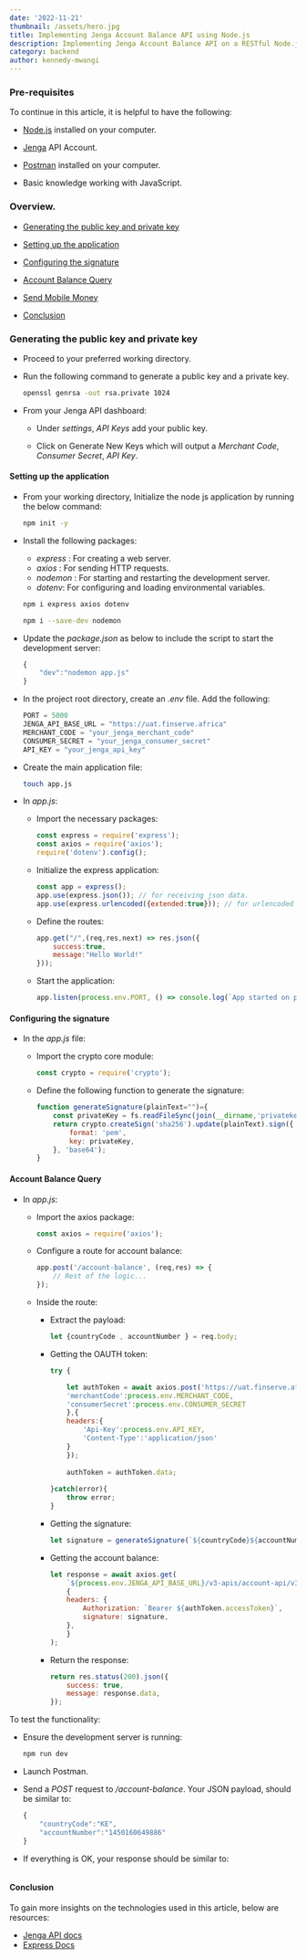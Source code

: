```yaml
---
date: '2022-11-21'
thumbnail: /assets/hero.jpg
title: Implementing Jenga Account Balance API using Node.js
description: Implementing Jenga Account Balance API on a RESTful Node.js API.
category: backend
author: kennedy-mwangi
---
```



### Pre-requisites

To continue in this article, it is helpful to have the following:

- [Node.js](https://nodejs.org/en/) installed on your computer.

- [Jenga](https://www.jengaapi.io/) API Account.

- [Postman](https://www.postman.com/) installed on your computer.

- Basic knowledge working with JavaScript.

### Overview.

- [Generating the public key and private key](#generating-the-public-key-and-private-key)

- [Setting up the application](#setting-up-the-application)

- [Configuring the signature](#configuring-the-signature)

- [Account Balance Query](#account-balance-query)

- [Send Mobile Money](#send-mobile-money)

- [Conclusion](#conclusion)

### Generating the public key and private key

- Proceed to your preferred working directory.

- Run the following command to generate a public key and a private key.

    ```bash
    openssl genrsa -out rsa.private 1024
    ```
    
- From your Jenga API dashboard:

    - Under *settings*, *API Keys* add your public key.

    - Click on Generate New Keys which will output a *Merchant Code*, *Consumer Secret*, *API Key*. 
#### Setting up the application

- From your working directory, Initialize the node js application by running the below command:

    ```bash
    npm init -y
    ```

- Install the following packages:

    - *express* : For creating a web server.
    - *axios* : For sending HTTP requests.
    - *nodemon* : For starting and restarting the development server.
    - *dotenv*: For configuring and loading environmental variables.

    ```bash
    npm i express axios dotenv
    ```

    ```bash
    npm i --save-dev nodemon
    ```

- Update the *package.json* as below to include the script to start the development server:

    ```js
    {
        "dev":"nodemon app.js"
    }
    ```

- In the project root directory, create an *.env* file. Add the following:

    ```js
    PORT = 5000
    JENGA_API_BASE_URL = "https://uat.finserve.africa"
    MERCHANT_CODE = "your_jenga_merchant_code"
    CONSUMER_SECRET = "your_jenga_consumer_secret"
    API_KEY = "your_jenga_api_key"
    ```

- Create the main application file:

    ```bash
    touch app.js
    ```

- In *app.js*:

    - Import the necessary packages:

        ```js
        const express = require('express');
        const axios = require('axios');
        require('dotenv').config();
        ```

    - Initialize the express application:

        ```js
        const app = express();
        app.use(express.json()); // for receiving json data.
        app.use(express.urlencoded({extended:true})); // for urlencoded data
        ```

    - Define the routes:

        ```js
        app.get("/",(req,res,next) => res.json({
            success:true,
            message:"Hello World!"
        }));
        ```

    - Start the application:

        ```js
        app.listen(process.env.PORT, () => console.log(`App started on port ${process.env.PORT}`));
        ```

#### Configuring the signature

- In the *app.js* file:

    - Import the crypto core module:

        ```js
        const crypto = require('crypto');
        ```

    - Define the following function to generate the signature:

        ```js
        function generateSignature(plainText="")={
            const privateKey = fs.readFileSync(join(__dirname,'privatekey.pem'), 'utf8'); // path to your private key
            return crypto.createSign('sha256').update(plainText).sign({
                format: 'pem',
                key: privateKey,  
            }, 'base64');
        }
        ```

#### Account Balance Query

- In *app.js*:

    - Import the axios package:

        ```js
        const axios = require('axios');
        ```

    - Configure a route for account balance:

        ```js
        app.post('/account-balance', (req,res) => {
            // Rest of the logic...
        });
        ```

    - Inside the route:

        - Extract the payload:

            ```js
            let {countryCode , accountNumber } = req.body;
            ```

        - Getting the OAUTH token:

            ```js
            try {

                let authToken = await axios.post('https://uat.finserve.africa/authentication/api/v3/authenticate/merchant',{
                'merchantCode':process.env.MERCHANT_CODE,
                'consumerSecret':process.env.CONSUMER_SECRET
                },{
                headers:{
                    'Api-Key':process.env.API_KEY,
                    'Content-Type':'application/json'
                }
                });
                
                authToken = authToken.data;
                
            }catch(error){
                throw error;
            }
            ```

        - Getting the signature:

            ```js
            let signature = generateSignature(`${countryCode}${accountNumber}`);
            ```

        - Getting the account balance:

            ```js
            let response = await axios.get(
                `${process.env.JENGA_API_BASE_URL}/v3-apis/account-api/v3.0/accounts/balances/${countryCode}/${accountNumber}`,
                {
                headers: {
                    Authorization: `Bearer ${authToken.accessToken}`,
                    signature: signature,
                },
                }
            );
            ```

        - Return the response:

            ```js
            return res.status(200).json({
                success: true,
                message: response.data,
            });
            ```

To test the functionality:

- Ensure the development server is running:

    ```js
    npm run dev
    ```

- Launch Postman.

- Send a *POST* request to */account-balance*. Your JSON payload, should be similar to:

    ```js
    {
        "countryCode":"KE",
        "accountNumber":"1450160649886"
    }
    ```

- If everything is OK, your response should be similar to:

    ```js
    ```


#### Conclusion

To gain more insights on the technologies used in this article, below are resources:

- [Jenga API docs](https://developer.jengaapi.io/docs)
- [Express Docs](https://expressjs.com/en/5x/api.html)
